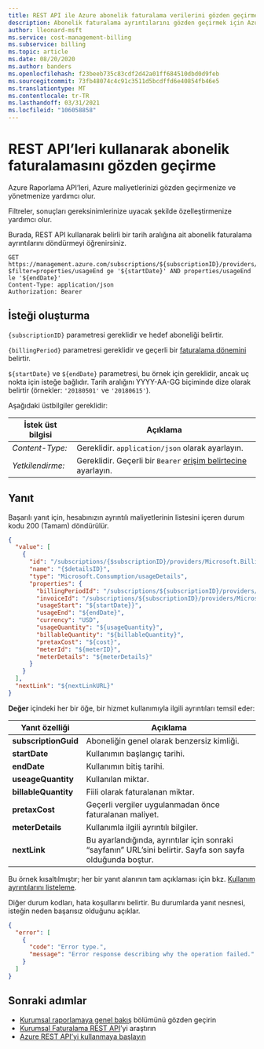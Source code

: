 ```yaml
---
title: REST API ile Azure abonelik faturalama verilerini gözden geçirme
description: Abonelik faturalama ayrıntılarını gözden geçirmek için Azure REST API’lerinin nasıl kullanılacağını öğrenin. Sonuçları özelleştirmeye yardımcı olması için filtreleri kullanabilirsiniz.
author: lleonard-msft
ms.service: cost-management-billing
ms.subservice: billing
ms.topic: article
ms.date: 08/20/2020
ms.author: banders
ms.openlocfilehash: f23beeb735c83cdf2d42a01ff684510dbd0d9feb
ms.sourcegitcommit: 73fb48074c4c91c3511d5bcdffd6e40854fb46e5
ms.translationtype: MT
ms.contentlocale: tr-TR
ms.lasthandoff: 03/31/2021
ms.locfileid: "106058858"
---
```

# <a name="review-subscription-billing-using-rest-apis"></a>REST API’leri kullanarak abonelik faturalamasını gözden geçirme

Azure Raporlama API’leri, Azure maliyetlerinizi gözden geçirmenize ve yönetmenize yardımcı olur.

Filtreler, sonuçları gereksinimlerinize uyacak şekilde özelleştirmenize yardımcı olur.

Burada, REST API kullanarak belirli bir tarih aralığına ait abonelik faturalama ayrıntılarını döndürmeyi öğrenirsiniz.

``` http
GET https://management.azure.com/subscriptions/${subscriptionID}/providers/Microsoft.Billing/billingPeriods/${billingPeriod}/providers/Microsoft.Consumption/usageDetails?$filter=properties/usageEnd ge '${startDate}' AND properties/usageEnd le '${endDate}'
Content-Type: application/json
Authorization: Bearer
```

## <a name="build-the-request"></a>İsteği oluşturma

`{subscriptionID}` parametresi gereklidir ve hedef aboneliği belirtir.

`{billingPeriod}` parametresi gereklidir ve geçerli bir [faturalama dönemini](/rest/api/billing/enterprise/billing-enterprise-api-billing-periods) belirtir.

`${startDate}` ve `${endDate}` parametresi, bu örnek için gereklidir, ancak uç nokta için isteğe bağlıdır. Tarih aralığını YYYY-AA-GG biçiminde dize olarak belirtir (örnekler: `'20180501'` ve `'20180615'`).

Aşağıdaki üstbilgiler gereklidir:

|İstek üst bilgisi|Açıklama|
|--------------------|-----------------|
|*Content-Type:*|Gereklidir. `application/json` olarak ayarlayın.|
|*Yetkilendirme:*|Gereklidir. Geçerli bir `Bearer` [erişim belirtecine](/rest/api/azure/#authorization-code-grant-interactive-clients) ayarlayın. |

## <a name="response"></a>Yanıt

Başarılı yanıt için, hesabınızın ayrıntılı maliyetlerinin listesini içeren durum kodu 200 (Tamam) döndürülür.

``` json
{
  "value": [
    {
      "id": "/subscriptions/{$subscriptionID}/providers/Microsoft.Billing/billingPeriods/201702/providers/Microsoft.Consumption/usageDetails/{$detailsID}",
      "name": "{$detailsID}",
      "type": "Microsoft.Consumption/usageDetails",
      "properties": {
        "billingPeriodId": "/subscriptions/${subscriptionID}/providers/Microsoft.Billing/billingPeriods/${billingPeriod}",
        "invoiceId": "/subscriptions/${subscriptionID}/providers/Microsoft.Billing/invoices/${invoiceID}",
        "usageStart": "${startDate}}",
        "usageEnd": "${endDate}",
        "currency": "USD",
        "usageQuantity": "${usageQuantity}",
        "billableQuantity": "${billableQuantity}",
        "pretaxCost": "${cost}",
        "meterId": "${meterID}",
        "meterDetails": "${meterDetails}"
      }
    }
  ],
  "nextLink": "${nextLinkURL}"
}
```

**Değer** içindeki her bir öğe, bir hizmet kullanımıyla ilgili ayrıntıları temsil eder:

|Yanıt özelliği|Açıklama|
|----------------|----------|
|**subscriptionGuid** | Aboneliğin genel olarak benzersiz kimliği. |
|**startDate** | Kullanımın başlangıç tarihi. |
|**endDate** | Kullanımın bitiş tarihi. |
|**useageQuantity** | Kullanılan miktar. |
|**billableQuantity** | Fiili olarak faturalanan miktar. |
|**pretaxCost** | Geçerli vergiler uygulanmadan önce faturalanan maliyet. |
|**meterDetails** | Kullanımla ilgili ayrıntılı bilgiler. |
|**nextLink**| Bu ayarlandığında, ayrıntılar için sonraki “sayfanın” URL’sini belirtir. Sayfa son sayfa olduğunda boştur. |

Bu örnek kısaltılmıştır; her bir yanıt alanının tam açıklaması için bkz. [Kullanım ayrıntılarını listeleme](/rest/api/consumption/usagedetails/list#usagedetailslistforbillingperiod-legacy).

Diğer durum kodları, hata koşullarını belirtir. Bu durumlarda yanıt nesnesi, isteğin neden başarısız olduğunu açıklar.

``` json
{
  "error": [
    {
      "code": "Error type.",
      "message": "Error response describing why the operation failed."
    }
  ]
}
```

## <a name="next-steps"></a>Sonraki adımlar
- [Kurumsal raporlamaya genel bakış](./enterprise-api.md) bölümünü gözden geçirin
- [Kurumsal Faturalama REST API](/rest/api/billing/)’yi araştırın
- [Azure REST API’yi kullanmaya başlayın](/rest/api/azure/)